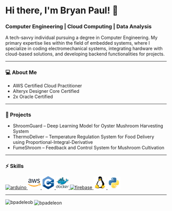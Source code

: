 <h1 align="left">Hi there, I'm Bryan Paul! 👋</h1>

<h3 align="left"> Computer Engineering | Cloud Computing | Data Analysis </h3>

A tech-savvy individual pursuing a degree in Computer Engineering. My primary expertise lies within the field of embedded systems, where I specialize in coding electromechanical systems, integrating hardware with cloud-based solutions, and developing backend functionalities for projects.

<hr>

### 💻 About Me

- AWS Certified Cloud Practitioner
- Alteryx Designer Core Certified
- 2x Oracle Certified

<hr>

### 📁 Projects

- ShroomGuard – Deep Learning Model for Oyster Mushroom Harvesting System
- ThermoDeliver – Temperature Regulation System for Food Delivery using Proportional-Integral-Derivative
- FumeShroom – Feedback and Control System for Mushroom Cultivation


<hr>

### ⚡ Skills

<p align="left">
  <a href="https://www.arduino.cc/" target="_blank" rel="noreferrer">
    <img src="https://cdn.worldvectorlogo.com/logos/arduino-1.svg" alt="arduino" width="40" height="40"/>
  </a>
  <a href="https://aws.amazon.com" target="_blank" rel="noreferrer">
    <img src="https://raw.githubusercontent.com/devicons/devicon/master/icons/amazonwebservices/amazonwebservices-original-wordmark.svg" alt="aws" width="40" height="40"/>
  </a>
  <a href="https://www.w3schools.com/cpp/" target="_blank" rel="noreferrer">
    <img src="https://raw.githubusercontent.com/devicons/devicon/master/icons/cplusplus/cplusplus-original.svg" alt="cplusplus" width="40" height="40"/>
  </a>
  <a href="https://www.docker.com/" target="_blank" rel="noreferrer">
    <img src="https://raw.githubusercontent.com/devicons/devicon/master/icons/docker/docker-original-wordmark.svg" alt="docker" width="40" height="40"/>
  </a>
  <a href="https://firebase.google.com/" target="_blank" rel="noreferrer">
    <img src="https://www.vectorlogo.zone/logos/firebase/firebase-icon.svg" alt="firebase" width="40" height="40"/>
  </a>
  <a href="https://www.linux.org/" target="_blank" rel="noreferrer">
    <img src="https://raw.githubusercontent.com/devicons/devicon/master/icons/linux/linux-original.svg" alt="linux" width="40" height="40"/>
  </a>
  <a href="https://www.python.org" target="_blank" rel="noreferrer">
    <img src="https://raw.githubusercontent.com/devicons/devicon/master/icons/python/python-original.svg" alt="python" width="40" height="40"/>
  </a>
</p>

<hr>

<p><img align="left" src="https://github-readme-stats.vercel.app/api/top-langs?username=bpadeleob&show_icons=true&theme=dark&locale=en&layout=compact" alt="bpadeleob" /></p>

<p>&nbsp;<img align="center" src="https://github-readme-stats.vercel.app/api?username=bpadeleon&show_icons=true&theme=dark&locale=en" alt="bpadeleon" /></p>
